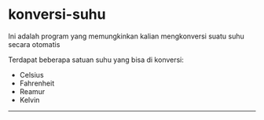 # konversi-suhu
Ini adalah program yang memungkinkan kalian mengkonversi suatu suhu secara otomatis 

Terdapat beberapa satuan suhu yang bisa di konversi:
- Celsius
- Fahrenheit
- Reamur
- Kelvin

----------------------------------------------------------------------------------
